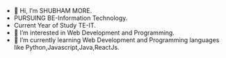 - 👋 Hi, I’m SHUBHAM MORE.
- PURSUING BE-Information Technology. 
- Current Year of Study TE-IT.
- 👀 I’m interested in Web Development and Programming.
- 🌱 I’m currently learning Web Development and Programming languages like Python,Javascript,Java,ReactJs.


<!---
more1251/more1251 is a ✨ special ✨ repository because its `README.md` (this file) appears on your GitHub profile.
You can click the Preview link to take a look at your changes.
--->
